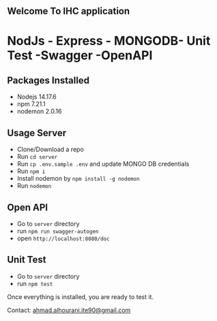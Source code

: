## Welcome To IHC application

# NodJs - Express  - MONGODB- Unit Test -Swagger -OpenAPI



## Packages Installed
- Nodejs  14.17.6
- npm 7.21.1
- nodemon 2.0.16


## Usage Server

- Clone/Download a repo 
- Run `cd server`
- Run `cp .env.sample .env` and update MONGO DB credentials
- Run `npm i`
- Install nodemon by `npm install -g nodemon`
- Run `nodemon` 



## Open API
- Go to `server` directory 
- run `npm run swagger-autogen`
- open `http://localhost:8080/doc`


## Unit Test
- Go to `server` directory 
- run `npm test`




Once everything is installed, you are ready to test it.

Contact: ahmad.alhourani.ite90@gmail.com

